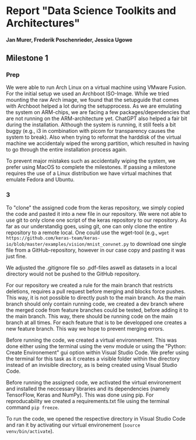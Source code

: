 # Report "Data Science Toolkits and Architectures"
#### Jan Murer, Frederik Poschenrieder, Jessica Ugowe

## Milestone 1

### Prep

We were able to run Arch Linux on a virtual machine using VMware Fusion. For the initial setup we used an Archboot ISO-Image. While we tried mounting the raw Arch image, we found that the setupguide that comes with Archboot helped a lot during the setupprocess. As we are emulating the system on ARM-chips, we are facing a few packages/dependencies that are not running on the ARM-architecture yet. ChatGPT also helped a fair bit during the installation. Although the system is running, it still feels a bit buggy (e.g., i3 in combination with picom for transparency causes the system to break). Also when trying to reformat the harddisk of the virtual machine we accidentaly wiped the wrong partition, which resulted in having to go through the entire installation process again. 

To prevent major mistakes such as accidentally wiping the system, we prefer using MacOS to complete the milestones. If passing a milestone requires the use of a Linux distribution we have virtual machines that emulate Fedora and Ubuntu. 

### 3
To "clone" the assigned code from the keras repository, we simply copied the code and pasted it into a new file in our repository. We were not able to use git to only clone one script of the keras repository to our repository. As far as our understandig goes, using git, one can only clone the entire repository to a remote local. One could use the wget-tool (e.g., `wget https://github.com/keras-team/keras-io/blob/master/examples/vision/mnist_convnet.py` to download one single file from a GitHub-repository, however in our case copy and pasting it was just fine.

We adjusted the .gitignore file so .pdf-files aswell as datasets in a local directory would not be pushed to the GitHub repository. 

For our repository we created a rule for the main branch that restricts deletions, requires a pull request before merging and blocks force pushes. This way, it is not possible to directly push to the main branch. As the main branch should only contain running code, we created a dev branch where the merged code from feature branches could be tested, before adding it to the main branch. This way, there should be running code on the main branch at all times. For each feature that is to be developped one creates a new feature branch. This way we hope to prevent merging errors. 

Before running the code, we created a virtual environnement. This was done either using the terminal using the venv module or using the "Python: Create Environement" gui option within Visual Studio Code. We prefer using the terminal for this task as it creates a visible folder within the directory instead of an invisible directory, as is being created using Visual Studio Code. 

Before running the assigned code, we activated the virtual environement and installed the neccessary libraries and its dependencies (namely TensorFlow, Keras and NumPy). This was done using pip. For reproducability we created a requirements.txt file using the terminal command `pip freeze`. 

To run the code, we opened the respective directory in Visual Studio Code and ran it by activating our virtual environement (`source venv/bin/activate`). 
